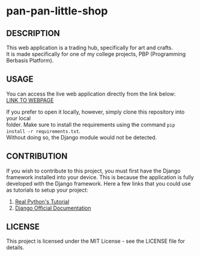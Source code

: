 # pan-pan-little-shop

## **DESCRIPTION**<br>
This web application is a trading hub, specifically for art and crafts.<br>
It is made specifically for one of my college projects, PBP (Programming Berbasis Platform).


## **USAGE**<br>
You can access the live web application directly from the link below:<br>
[LINK TO WEBPAGE](http://alexander-william-panpanlittleshop.pbp.cs.ui.ac.id/)<br>

If you prefer to open it locally, however, simply clone this repository into your local<br>
folder. Make sure to install the requirements using the command `pip install -r requirements.txt`.<br>
Without doing so, the Django module would not be detected.


## **CONTRIBUTION**<br>
If you wish to contribute to this project, you must first have the Django framework installed into your device. This is because 
the application is fully developed with the Django framework.
Here a few links that you could use as tutorials to setup your project:
1. [Real Python's Tutorial](https://realpython.com/django-setup/)
2. [Django Official Documentation](https://docs.djangoproject.com/en/5.0/intro/tutorial01/)


## **LICENSE**<br>
This project is licensed under the MIT License - see the LICENSE file for details.
